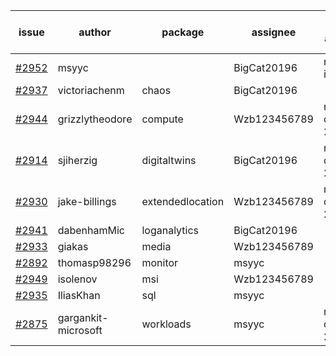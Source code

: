| issue | author | package | assignee | bot advice | created date of issue | target release date | date from target |
| ------ | ------ | ------ | ------ | ------ | ------ | ------ | :-----: |
| [#2952](https://github.com/Azure/sdk-release-request/issues/2952) | msyyc |   | BigCat20196 | new issue ! <br> | 06-27 | 07-11 |   |
| [#2937](https://github.com/Azure/sdk-release-request/issues/2937) | victoriachenm | chaos | BigCat20196 |   | 06-22 | 07-01 |   |
| [#2944](https://github.com/Azure/sdk-release-request/issues/2944) | grizzlytheodore | compute | Wzb123456789 |   release date < 2 ! <br> | 06-23 | 06-30 | 2 |
| [#2914](https://github.com/Azure/sdk-release-request/issues/2914) | sjiherzig | digitaltwins | BigCat20196 |   release date < 2 ! <br> | 06-13 | 06-30 | 2 |
| [#2930](https://github.com/Azure/sdk-release-request/issues/2930) | jake-billings | extendedlocation | Wzb123456789 |   release date < 2 ! <br> | 06-20 | 06-27 | 0 |
| [#2941](https://github.com/Azure/sdk-release-request/issues/2941) | dabenhamMic | loganalytics | BigCat20196 |   | 06-23 | 07-07 |   |
| [#2933](https://github.com/Azure/sdk-release-request/issues/2933) | giakas | media | Wzb123456789 |   | 06-21 | 06-23 |   |
| [#2892](https://github.com/Azure/sdk-release-request/issues/2892) | thomasp98296 | monitor | msyyc |   | 06-06 | 06-20 |   |
| [#2949](https://github.com/Azure/sdk-release-request/issues/2949) | isolenov | msi | Wzb123456789 |   | 06-24 | 07-12 |   |
| [#2935](https://github.com/Azure/sdk-release-request/issues/2935) | IliasKhan | sql | msyyc |   | 06-22 | 07-05 |   |
| [#2875](https://github.com/Azure/sdk-release-request/issues/2875) | gargankit-microsoft | workloads | msyyc |   release date < 2 ! <br> | 06-03 | 06-30 | 2 |
